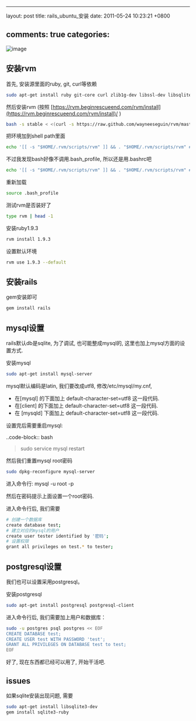 
---
layout: post
title: rails_ubuntu_安装
date: 2011-05-24 10:23:21 +0800

comments: true
categories: 
---

![image](http://tech.chitgoks.com/wp-content/uploads/2009/07/ruby_rails.png)

安装rvm
------------------------------

首先, 安装源里面的ruby, git, curl等依赖

```bash
sudo apt-get install ruby git-core curl zlib1g-dev libssl-dev libsqlite3-dev libreadline-dev g++ libxml2-dev libxslt1-dev libmysqlclient-dev autoconf
```

然后安装rvm (按照
[https://rvm.beginrescueend.com/rvm/install](https://rvm.beginrescueend.com/rvm/install)/
)

```bash
bash -s stable < <(curl -s https://raw.github.com/wayneeseguin/rvm/master/binscripts/rvm-installer)
```

把环境加到shell path里面

```bash
echo '[[ -s "$HOME/.rvm/scripts/rvm" ]] && . "$HOME/.rvm/scripts/rvm" # Load RVM function' >> ~/.bash_profile
```

不过我发现bash好像不调用.bash\_profile, 所以还是用.bashrc吧

```bash
echo '[[ -s "$HOME/.rvm/scripts/rvm" ]] && . "$HOME/.rvm/scripts/rvm" # Load RVM function' >> ~/.bashrc
```

重新加载

```bash
source .bash_profile
```

测试rvm是否装好了

```bash
type rvm | head -1
```

安装ruby1.9.3

```bash
rvm install 1.9.3
```

设置默认环境

```bash
rvm use 1.9.3 --default
```

安装rails
------------------------------

gem安装即可

```bash
gem install rails
```

mysql设置
------------------------------

rails默认db是sqlite, 为了调试, 也可能整成mysql的,
这里也加上mysql方面的设置方式.

安装mysql

```bash
sudo apt-get install mysql-server
```

mysql默认编码是latin, 我们要改成utf8, 修改/etc/mysql/my.cnf,

-   在[mysql] 的下面加上 default-character-set=utf8 这一段代码.
-   在[client] 的下面加上 default-character-set=utf8 这一段代码.
-   在 [mysqld] 下面加上 default-character-set=utf8 这一段代码.

设置完后需要重启mysql:

..code-block:: bash

> sudo service mysql restart

然后我们重置mysql root密码

```bash
sudo dpkg-reconfigure mysql-server 
```

进入命令行: mysql -u root -p

然后在密码提示上面设置一个root密码.

进入命令行后, 我们需要

```bash
# 创建一个数据库
create database test;
# 建立对应的mysql的用户
create user tester identified by '密码';
# 设置权限
grant all privileges on test.* to tester;
```

postgresql设置
------------------------------

我们也可以设置采用postgresql。

安装postgresql

```bash
sudo apt-get install postgresql postgresql-client
```

进入命令行后, 我们需要加上用户和数据库：

```bash
sudo -u postgres psql postgres << EOF
CREATE DATABASE test;                           
CREATE USER test WITH PASSWORD 'test';          
GRANT ALL PRIVILEGES ON DATABASE test to test;  
EOF
```

好了, 现在东西都已经可以用了, 开始干活吧.

issues
------------------------------

如果sqlite安装出现问题, 需要

```bash
sudo apt-get install libsqlite3-dev
gem install sqlite3-ruby
```
